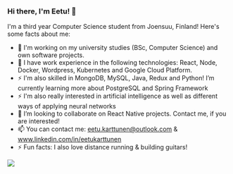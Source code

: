 ### Hi there, I'm Eetu! 👋

I'm a third year Computer Science student from Joensuu, Finland! Here's some facts about me:

- 🔭 I'm working on my university studies (BSc, Computer Science) and own software projects.
- 🌱 I have work experience in the following technologies: React, Node, Docker, Wordpress, Kubernetes and Google Cloud Platform.
- ⚡ I'm also skilled in MongoDB, MySQL, Java, Redux and Python! I’m currently learning more about PostgreSQL and Spring Framework
- ⚡ I'm also really interested in artificial intelligence as well as different ways of applying neural networks
- 👯 I’m looking to collaborate on React Native projects. Contact me, if you are interested!
- 📫 You can contact me: eetu.karttunen@outlook.com & www.linkedin.com/in/eetukarttunen
- ⚡ Fun facts: I also love distance running & building guitars!

<img align="center" src="https://github-readme-stats.vercel.app/api/<CARD_TYPE>/?username=<eetukarttunen>&theme=<THEME_NAME>" />

